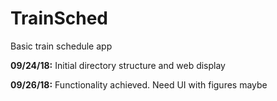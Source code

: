 # TrainSched
Basic train schedule app

__09/24/18:__ Initial directory structure and web display

__09/26/18:__ Functionality achieved. Need UI with figures maybe


